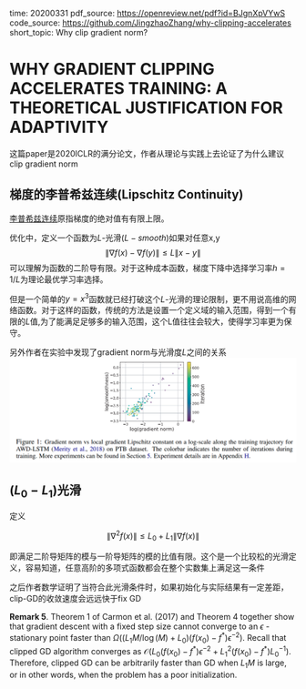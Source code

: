 time: 20200331
pdf_source: https://openreview.net/pdf?id=BJgnXpVYwS
code_source: https://github.com/JingzhaoZhang/why-clipping-accelerates
short_topic: Why clip gradient norm?
# WHY GRADIENT CLIPPING ACCELERATES TRAINING: A THEORETICAL JUSTIFICATION FOR ADAPTIVITY

这篇paper是2020ICLR的满分论文，作者从理论与实践上去论证了为什么建议 clip gradient norm

## 梯度的李普希兹连续(Lipschitz Continuity)

[李普希兹连续](https://www.wikiwand.com/en/Lipschitz_continuity)原指梯度的绝对值有有限上限。

优化中，定义一个函数为$L$-光滑($L-smooth$)如果对任意x,y
$$\|\nabla f(x)-\nabla f(y)\| \leq L\|x-y\|$$
可以理解为函数的二阶导有限。对于这种成本函数，梯度下降中选择学习率$h = 1/L$为理论最优学习率选择。

但是一个简单的$y = x^3$函数就已经打破这个$L$-光滑的理论限制，更不用说高维的网络函数。对于这样的函数，传统的方法是设置一个定义域的输入范围，得到一个有限的$L$值,为了能满足足够多的输入范围，这个L值往往会较大，使得学习率更为保守。

另外作者在实验中发现了gradient norm与光滑度$L$之间的关系
![image](res/Clipping_norm2L.png)

## $(L_0-L_1)$光滑


定义

$$\left\|\nabla^{2} f(x)\right\| \leq L_{0}+L_{1}\|\nabla f(x)\|$$

即满足二阶导矩阵的模与一阶导矩阵的模的比值有限。这个是一个比较松的光滑定义，容易知道，任意高阶的多项式函数都会在整个实数集上满足这一条件

之后作者数学证明了当符合此光滑条件时，如果初始化与实际结果有一定差距，clip-GD的收敛速度会远远快于fix GD

**Remark 5**. Theorem 1 of Carmon et al. (2017) and Theorem 4 together show that gradient descent with a fixed step size cannot converge to an $\epsilon$ -stationary point faster than
$\Omega\left(\left(L_{1} M / \log (M)+L_{0}\right)\left(f\left(x_{0}\right)-f^{*}\right) \epsilon^{-2}\right) .$ Recall that clipped GD algorithm converges as
$\mathcal{O}\left(L_{0}\left(f\left(x_{0}\right)-f^{*}\right) \epsilon^{-2}+L_{1}^{2}\left(f\left(x_{0}\right)-f^{*}\right) L_{0}^{-1}\right) .$ Therefore, clipped GD can be arbitrarily faster
than GD when $L_{1} M$ is large, or in other words, when the problem has a poor initialization.


